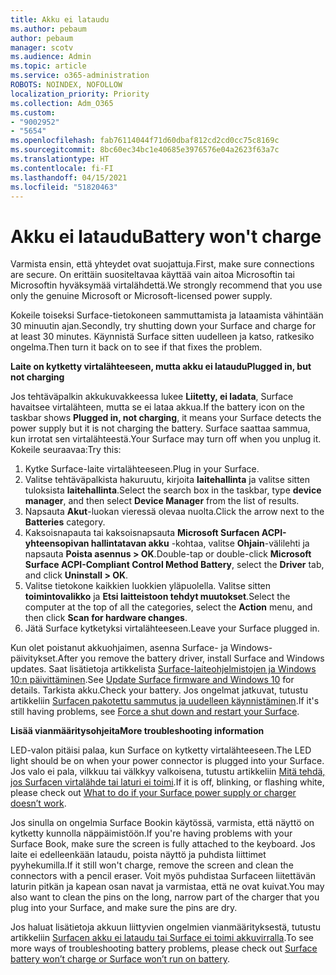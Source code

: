 ```yaml
---
title: Akku ei lataudu
ms.author: pebaum
author: pebaum
manager: scotv
ms.audience: Admin
ms.topic: article
ms.service: o365-administration
ROBOTS: NOINDEX, NOFOLLOW
localization_priority: Priority
ms.collection: Adm_O365
ms.custom:
- "9002952"
- "5654"
ms.openlocfilehash: fab76114044f71d60dbaf812cd2cd0cc75c8169c
ms.sourcegitcommit: 8bc60ec34bc1e40685e3976576e04a2623f63a7c
ms.translationtype: HT
ms.contentlocale: fi-FI
ms.lasthandoff: 04/15/2021
ms.locfileid: "51820463"
---
```

# <a name="battery-wont-charge"></a><span data-ttu-id="25f07-102">Akku ei lataudu</span><span class="sxs-lookup"><span data-stu-id="25f07-102">Battery won't charge</span></span>

<span data-ttu-id="25f07-103">Varmista ensin, että yhteydet ovat suojattuja.</span><span class="sxs-lookup"><span data-stu-id="25f07-103">First, make sure connections are secure.</span></span> <span data-ttu-id="25f07-104">On erittäin suositeltavaa käyttää vain aitoa Microsoftin tai Microsoftin hyväksymää virtalähdettä.</span><span class="sxs-lookup"><span data-stu-id="25f07-104">We strongly recommend that you use only the genuine Microsoft or Microsoft-licensed power supply.</span></span>

<span data-ttu-id="25f07-105">Kokeile toiseksi Surface-tietokoneen sammuttamista ja lataamista vähintään 30 minuutin ajan.</span><span class="sxs-lookup"><span data-stu-id="25f07-105">Secondly, try shutting down your Surface and charge for at least 30 minutes.</span></span> <span data-ttu-id="25f07-106">Käynnistä Surface sitten uudelleen ja katso, ratkesiko ongelma.</span><span class="sxs-lookup"><span data-stu-id="25f07-106">Then turn it back on to see if that fixes the problem.</span></span>

<span data-ttu-id="25f07-107">**Laite on kytketty virtalähteeseen, mutta akku ei lataudu**</span><span class="sxs-lookup"><span data-stu-id="25f07-107">**Plugged in, but not charging**</span></span>

<span data-ttu-id="25f07-108">Jos tehtäväpalkin akkukuvakkeessa lukee **Liitetty, ei ladata**, Surface havaitsee virtalähteen, mutta se ei lataa akkua.</span><span class="sxs-lookup"><span data-stu-id="25f07-108">If the battery icon on the taskbar shows **Plugged in, not charging**, it means your Surface detects the power supply but it is not charging the battery.</span></span> <span data-ttu-id="25f07-109">Surface saattaa sammua, kun irrotat sen virtalähteestä.</span><span class="sxs-lookup"><span data-stu-id="25f07-109">Your Surface may turn off when you unplug it.</span></span> <span data-ttu-id="25f07-110">Kokeile seuraavaa:</span><span class="sxs-lookup"><span data-stu-id="25f07-110">Try this:</span></span>

1. <span data-ttu-id="25f07-111">Kytke Surface-laite virtalähteeseen.</span><span class="sxs-lookup"><span data-stu-id="25f07-111">Plug in your Surface.</span></span>
2. <span data-ttu-id="25f07-112">Valitse tehtäväpalkista hakuruutu, kirjoita **laitehallinta** ja valitse sitten tuloksista **laitehallinta**.</span><span class="sxs-lookup"><span data-stu-id="25f07-112">Select the search box in the taskbar, type **device manager**, and then select **Device Manager** from the list of results.</span></span>
3. <span data-ttu-id="25f07-113">Napsauta **Akut**-luokan vieressä olevaa nuolta.</span><span class="sxs-lookup"><span data-stu-id="25f07-113">Click the arrow next to the **Batteries** category.</span></span>
4. <span data-ttu-id="25f07-114">Kaksoisnapauta tai kaksoisnapsauta **Microsoft Surfacen ACPI-yhteensopivan hallintatavan akku** -kohtaa, valitse **Ohjain**-välilehti ja napsauta **Poista asennus > OK**.</span><span class="sxs-lookup"><span data-stu-id="25f07-114">Double-tap or double-click **Microsoft Surface ACPI-Compliant Control Method Battery**, select the **Driver** tab, and click **Uninstall > OK**.</span></span>
5. <span data-ttu-id="25f07-115">Valitse tietokone kaikkien luokkien yläpuolella. Valitse sitten **toimintovalikko** ja **Etsi laitteistoon tehdyt muutokset**.</span><span class="sxs-lookup"><span data-stu-id="25f07-115">Select the computer at the top of all the categories, select the **Action** menu, and then click **Scan for hardware changes**.</span></span>
6. <span data-ttu-id="25f07-116">Jätä Surface kytketyksi virtalähteeseen.</span><span class="sxs-lookup"><span data-stu-id="25f07-116">Leave your Surface plugged in.</span></span>

<span data-ttu-id="25f07-117">Kun olet poistanut akkuohjaimen, asenna Surface- ja Windows-päivitykset.</span><span class="sxs-lookup"><span data-stu-id="25f07-117">After you remove the battery driver, install Surface and Windows updates.</span></span> <span data-ttu-id="25f07-118">Saat lisätietoja artikkelista [Surface-laiteohjelmistojen ja Windows 10:n päivittäminen](https://support.microsoft.com/help/4023505).</span><span class="sxs-lookup"><span data-stu-id="25f07-118">See [Update Surface firmware and Windows 10](https://support.microsoft.com/help/4023505) for details.</span></span> <span data-ttu-id="25f07-119">Tarkista akku.</span><span class="sxs-lookup"><span data-stu-id="25f07-119">Check your battery.</span></span> <span data-ttu-id="25f07-120">Jos ongelmat jatkuvat, tutustu artikkeliin [Surfacen pakotettu sammutus ja uudelleen käynnistäminen](https://support.microsoft.com/help/4036280/surface-force-a-shut-down-and-restart-your-surface).</span><span class="sxs-lookup"><span data-stu-id="25f07-120">If it's still having problems, see [Force a shut down and restart your Surface](https://support.microsoft.com/help/4036280/surface-force-a-shut-down-and-restart-your-surface).</span></span>

<span data-ttu-id="25f07-121">**Lisää vianmääritysohjeita**</span><span class="sxs-lookup"><span data-stu-id="25f07-121">**More troubleshooting information**</span></span>

<span data-ttu-id="25f07-122">LED-valon pitäisi palaa, kun Surface on kytketty virtalähteeseen.</span><span class="sxs-lookup"><span data-stu-id="25f07-122">The LED light should be on when your power connector is plugged into your Surface.</span></span> <span data-ttu-id="25f07-123">Jos valo ei pala, vilkkuu tai välkkyy valkoisena, tutustu artikkeliin [Mitä tehdä, jos Surfacen virtalähde tai laturi ei toimi](https://support.microsoft.com/help/4484763/surface-fix-issues-with-your-power-supply).</span><span class="sxs-lookup"><span data-stu-id="25f07-123">If it is off, blinking, or flashing white, please check out [What to do if your Surface power supply or charger doesn’t work](https://support.microsoft.com/help/4484763/surface-fix-issues-with-your-power-supply).</span></span> 

<span data-ttu-id="25f07-124">Jos sinulla on ongelmia Surface Bookin käytössä, varmista, että näyttö on kytketty kunnolla näppäimistöön.</span><span class="sxs-lookup"><span data-stu-id="25f07-124">If you're having problems with your Surface Book, make sure the screen is fully attached to the keyboard.</span></span> <span data-ttu-id="25f07-125">Jos laite ei edelleenkään lataudu, poista näyttö ja puhdista liittimet pyyhekumilla.</span><span class="sxs-lookup"><span data-stu-id="25f07-125">If it still won't charge, remove the screen and clean the connectors with a pencil eraser.</span></span> <span data-ttu-id="25f07-126">Voit myös puhdistaa Surfaceen liitettävän laturin pitkän ja kapean osan navat ja varmistaa, että ne ovat kuivat.</span><span class="sxs-lookup"><span data-stu-id="25f07-126">You may also want to clean the pins on the long, narrow part of the charger that you plug into your Surface, and make sure the pins are dry.</span></span>

<span data-ttu-id="25f07-127">Jos haluat lisätietoja akkuun liittyvien ongelmien vianmäärityksestä, tutustu artikkeliin [Surfacen akku ei lataudu tai Surface ei toimi akkuvirralla](https://support.microsoft.com/help/4023536/surface-surface-battery-wont-charge).</span><span class="sxs-lookup"><span data-stu-id="25f07-127">To see more ways of troubleshooting battery problems, please check out [Surface battery won’t charge or Surface won’t run on battery](https://support.microsoft.com/help/4023536/surface-surface-battery-wont-charge).</span></span>
